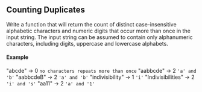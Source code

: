 ## Counting Duplicates

Write a function that will return the count of distinct case-insensitive alphabetic characters and numeric digits that occur more than once in the input string. The input string can be assumed to contain only alphanumeric characters, including digits, uppercase and lowercase alphabets.

#### Example

"abcde" -> 0  ``` no characters repeats more than once ```
"aabbcde" -> 2 ``` 'a' and 'b' ```
"aabbcdeB" -> 2 ``` 'a' and 'b' ```
"indivisibility" -> 1 ``` 'i' ```
"Indivisibilities" -> 2 ``` 'i' and 's' ```
"aa11" -> 2 ``` 'a' and '1' ```